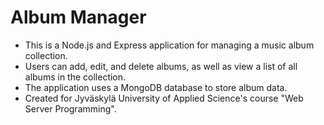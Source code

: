 # Album Manager

-   This is a Node.js and Express application for managing a music album collection.
-   Users can add, edit, and delete albums, as well as view a list of all albums in the collection.
-   The application uses a MongoDB database to store album data.
-   Created for Jyväskylä University of Applied Science's course "Web Server Programming".
